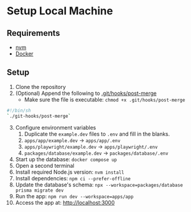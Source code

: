 # Setup Local Machine

## Requirements

- [nvm](https://github.com/nvm-sh/nvm)
- [Docker](https://www.docker.com/)

## Setup

1. Clone the repository
2. (Optional) Append the following to [.git/hooks/post-merge](../.git/hooks/post-merge)
   - Make sure the file is executable: `chmod +x .git/hooks/post-merge`

```sh
#!/bin/sh
`./git-hooks/post-merge`
```

3. Configure environment variables
   1. Duplicate the `example.dev` files to `.env` and fill in the blanks.
   2. `apps/app/example.dev` -> `apps/app/.env`
   3. `apps/playwright/example.dev` -> `apps/playwright/.env`
   4. `packages/database/example.dev` -> `packages/database/.env`
4. Start up the database: `docker compose up`
5. Open a second terminal
6. Install required Node.js version: `nvm install`
7. Install dependencies: `npm ci --prefer-offline`
8. Update the database's schema: `npx --workspace=packages/database prisma migrate dev`
9. Run the app: `npm run dev --workspace=apps/app`
10. Access the app at: <http://localhost:3000>
